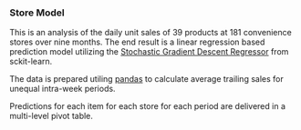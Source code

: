 ### Store Model


This is an analysis of the daily unit sales of 39 products at 181 convenience stores over nine months. The end result is a linear regression based prediction model utilizing the [Stochastic Gradient Descent Regressor](http://scikit-learn.org/stable/modules/generated/sklearn.linear_model.SGDRegressor.html) from sckit-learn.

The data is prepared utiling [pandas](http://pandas.pydata.org/) to calculate average trailing sales for unequal intra-week periods.

Predictions for each item for each store for each period are delivered in a multi-level pivot table.
